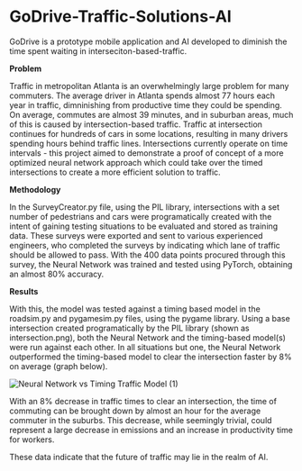 # GoDrive-Traffic-Solutions-AI
GoDrive is a prototype mobile application and AI developed to diminish the time spent waiting in interseciton-based-traffic.

**Problem**

Traffic in metropolitan Atlanta is an overwhelmingly large problem for many commuters. The average driver in Atlanta spends almost 77 hours each year in traffic, dimninishing from productive time they could be spending. On average, commutes are almost 39 minutes, and in suburban areas, much of this is caused by intersection-based traffic. Traffic at intersection continues for hundreds of cars in some locations, resulting in many drivers spending hours behind traffic lines. Intersections currently operate on time intervals - this project aimed to demonstrate a proof of concept of a more optimized neural network approach which could take over the timed intersections to create a more efficient solution to traffic.

**Methodology**

In the SurveyCreator.py file, using the PIL library, intersections with a set number of pedestrians and cars were programatically created with the intent of gaining testing situations to be evaluated and stored as training data. These surveys were exported and sent to various experienced engineers, who completed the surveys by indicating which lane of traffic should be allowed to pass. With the 400 data points procured through this survey, the Neural Network was trained and tested using PyTorch, obtaining an almost 80% accuracy.

**Results**

With this, the model was tested against a timing based model in the roadsim.py and pygamesim.py files, using the pygame library. Using a base intersection created programatically by the PIL library (shown as intersection.png), both the Neural Network and the timing-based model(s) were run against each other. In all situations but one, the Neural Network outperformed the timing-based model to clear the intersection faster by 8% on average (graph below).

![Neural Network vs  Timing Traffic Model  (1)](https://github.com/user-attachments/assets/08a2a536-991c-449a-8d82-4eaec5ade120)

With an 8% decrease in traffic times to clear an intersection, the time of commuting can be brought down by almost an hour for the average commuter in the suburbs. This decrease, while seemingly trivial, could represent a large decrease in emissions and an increase in productivity time for workers.

These data indicate that the future of traffic may lie in the realm of AI.
